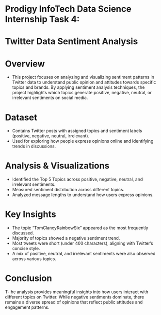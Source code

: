 # Prodigy InfoTech Data Science Internship Task 4:

# Twitter Data Sentiment Analysis

# Overview

-  This project focuses on analyzing and visualizing sentiment patterns in Twitter data to understand public opinion and attitudes towards specific topics and brands. By applying sentiment analysis techniques, the project highlights which topics generate positive, negative, neutral, or irrelevant sentiments on social media.

#  Dataset

-  Contains Twitter posts with assigned topics and sentiment labels (positive, negative, neutral, irrelevant).
-  Used for exploring how people express opinions online and identifying trends in discussions.

#  Analysis & Visualizations

-  Identified the Top 5 Topics across positive, negative, neutral, and irrelevant sentiments.
-  Measured sentiment distribution across different topics.
-  Analyzed message lengths to understand how users express opinions.

# Key Insights

-  The topic “TomClancyRainbowSix” appeared as the most frequently discussed.
-  Majority of topics showed a negative sentiment trend.
-  Most tweets were short (under 400 characters), aligning with Twitter’s concise style.
-  A mix of positive, neutral, and irrelevant sentiments were also observed across various topics.

# Conclusion

T-  he analysis provides meaningful insights into how users interact with different topics on Twitter. While negative sentiments dominate, there remains a diverse spread of opinions that reflect public attitudes and engagement patterns.
